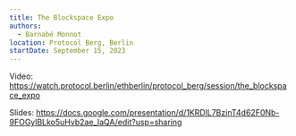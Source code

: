 ```yaml
---
title: The Blockspace Expo
authors:
  - Barnabé Monnot
location: Protocol Berg, Berlin
startDate: September 15, 2023
---
```


Video: <https://watch.protocol.berlin/ethberlin/protocol_berg/session/the_blockspace_expo>

Slides: <https://docs.google.com/presentation/d/1KRDlL7BzinT4d62F0Nb-9FOGylBLko5uHvb2ae_IaQA/edit?usp=sharing>
